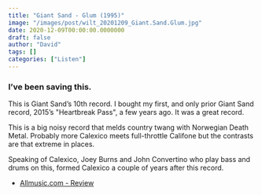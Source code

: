 ```yaml
---
title: "Giant Sand - Glum (1995)"
image: "/images/post/wilt_20201209_Giant.Sand.Glum.jpg"
date: 2020-12-09T00:00:00.0000000
draft: false
author: "David"
tags: []
categories: ["Listen"]
---
```

### I’ve been saving this. 

 This is Giant Sand’s 10th record. I bought my first, and only prior Giant Sand record, 2015’s "Heartbreak Pass", a few years ago. It was a great record. 

 This is a big noisy record that melds country twang with Norwegian Death Metal. Probably more Calexico meets full-throttle Califone but the contrasts are that extreme in places.   
  
Speaking of Calexico, Joey Burns and John Convertino who play bass and drums on this, formed Calexico a couple of years after this record.

-  [Allmusic.com - Review](https://www.allmusic.com/album/glum-mw0000118205)